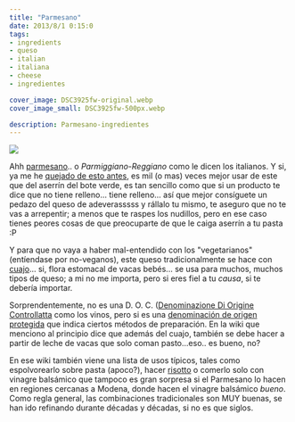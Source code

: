 ```yaml
---
title: "Parmesano"
date: 2013/8/1 0:15:0
tags: 
- ingredients
- queso
- italian
- italiana
- cheese
- ingredientes

cover_image: DSC3925fw-original.webp
cover_image_small: DSC3925fw-500px.webp

description: Parmesano-ingredientes
---
```


[![](DSC3925fw-800px.webp)](DSC3925fw-original.webp)

Ahh <a href="https://es.wikipedia.org/wiki/Queso_parmesano">parmesano</a>.. o *Parmiggiano-Reggiano* como le dicen los italianos. Y si, ya me he <a href="risotto-al-parmesano.html">quejado de esto antes</a>, es mil (o mas) veces mejor usar de este que del aserrín del bote verde, es tan sencillo como que si un producto te dice que no tiene relleno... tiene relleno... así que mejor consíguete un pedazo del queso de adeverasssss y rállalo tu mismo, te aseguro que no te vas a arrepentir; a menos que te raspes los nudillos, pero en ese caso tienes peores cosas de que preocuparte de que le caiga aserrín a tu pasta :P  
  
Y para que no vaya a haber mal-entendido con los "vegetarianos" (entíendase por no-veganos), este queso tradicionalmente se hace con <a href="https://es.wikipedia.org/wiki/Cuajo">cuajo</a>... si, flora estomacal de vacas bebés... se usa para muchos, muchos tipos de queso; a mi no me importa, pero si eres fiel a tu *causa*, si te debería importar.  
  
Sorprendentemente, no es una D. O. C. (<a href="https://it.wikipedia.org/wiki/Denominazione_di_origine_controllata">Denominazione Di Origine Controllatta</a> como los vinos, pero si es una <a href="https://it.wikipedia.org/wiki/Denominazione_di_origine_protetta">denominación de origen protegida</a> que indica ciertos métodos de preparación. En la wiki que menciono al principio dice que además del cuajo, también se debe hacer a partir de leche de vacas que solo coman pasto...eso.. es bueno, no?  
  
En ese wiki también viene una lista de usos típicos, tales como espolvorearlo sobre pasta (apoco?), hacer <a href="risotto-al-parmesano.html">risotto</a> o comerlo solo con vinagre balsámico que tampoco es gran sorpresa si el Parmesano lo hacen en regiones cercanas a Modena, donde hacen el vinagre balsámico *bueno*. Como regla general, las combinaciones tradicionales son MUY buenas, se han ido refinando durante décadas y décadas, si no es que siglos. 

